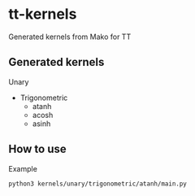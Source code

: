 # tt-kernels
Generated kernels from Mako for TT


## Generated kernels

Unary
* Trigonometric
    * atanh
    * acosh
    * asinh


## How to use

Example
```
python3 kernels/unary/trigonometric/atanh/main.py
```